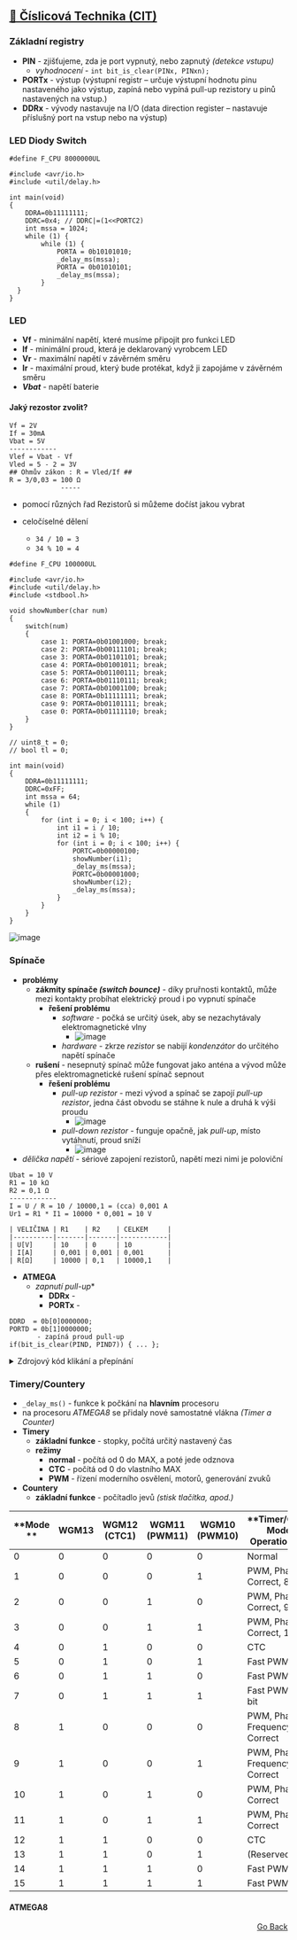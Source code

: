 ## [💯 Číslicová Technika (CIT)](./..)
### Základní registry
- **PIN** - zjišťujeme, zda je port vypnutý, nebo zapnutý *(detekce vstupu)*
  - *vyhodnocení* - `int bit_is_clear(PINx, PINxn);` 
- **PORTx** - výstup (výstupní registr – určuje výstupní hodnotu pinu nastaveného jako výstup, zapíná nebo
vypíná pull-up rezistory u pinů nastavených na vstup.)
- **DDRx** - vývody nastavuje na I/O (data direction register – nastavuje příslušný port na vstup nebo na výstup)

### LED Diody Switch
```
#define F_CPU 8000000UL

#include <avr/io.h>
#include <util/delay.h>

int main(void)
{
    DDRA=0b11111111;
    DDRC=0x4; // DDRC|=(1<<PORTC2)
    int mssa = 1024;
	while (1) {
		while (1) {
			PORTA = 0b10101010;
			_delay_ms(mssa);
			PORTA = 0b01010101;
			_delay_ms(mssa);	
		}
  }
}
```

### LED
- **Vf** - minimální napětí, které musíme připojit pro funkci LED
- **If** - minimální proud, která je deklarovaný vyrobcem LED
- **Vr** - maximální napětí v závěrném směru
- **Ir** - maximální proud, který bude protékat, když ji zapojáme v závěrném směru
- ***Vbat*** - napětí baterie

#### Jaký rezostor zvolit?
```
Vf = 2V
If = 30mA
Vbat = 5V
------------
Vlef = Vbat - Vf
Vled = 5 - 2 = 3V
## Ohmův zákon : R = Vled/If ##
R = 3/0,03 = 100 Ω
             -----
```
- pomocí různých řad Rezistorů si můžeme dočíst jakou vybrat

- celočíselné dělení
  - `34 / 10 = 3`
  - `34 % 10 = 4`

```
#define F_CPU 100000UL

#include <avr/io.h>
#include <util/delay.h>
#include <stdbool.h>

void showNumber(char num)
{
	switch(num)
	{
		case 1: PORTA=0b01001000; break;
		case 2: PORTA=0b00111101; break;
		case 3: PORTA=0b01101101; break;
		case 4: PORTA=0b01001011; break;
		case 5: PORTA=0b01100111; break;
		case 6: PORTA=0b01110111; break;
		case 7: PORTA=0b01001100; break;
		case 8: PORTA=0b11111111; break;
		case 9: PORTA=0b01101111; break;
		case 0: PORTA=0b01111110; break;
	}
}

// uint8_t = 0;
// bool tl = 0;

int main(void)
{
	DDRA=0b11111111;
	DDRC=0xFF;
	int mssa = 64;
    while (1) 
    {
		for (int i = 0; i < 100; i++) {
			int i1 = i / 10;
			int i2 = i % 10;
			for (int i = 0; i < 100; i++) {
				PORTC=0b00000100;
				showNumber(i1);
				_delay_ms(mssa);
				PORTC=0b00001000;
				showNumber(i2);
				_delay_ms(mssa);				
			}
		}
    }
}
```

![image](https://user-images.githubusercontent.com/83291717/220274945-a3d83a18-8ffd-4ced-a992-f3076b7964a2.png)

### Spínače
- **problémy**
  - **zákmity spínače *(switch bounce)*** - díky pruřnosti kontaktů, může mezi kontakty probíhat elektrický proud i po vypnutí spínače
    - **řešení problému**
      - *software* - počká se určitý úsek, aby se nezachytávaly elektromagnetické vlny
      	- ![image](https://user-images.githubusercontent.com/83291717/220280419-3c1cd303-5773-4f71-8c58-63ea5bdadac1.png) 
      - *hardware* - zkrze *rezistor* se nabijí *kondenzátor* do určitého napětí spínače
  - **rušení** - nesepnutý spínač může fungovat jako anténa a vývod může přes elektromagnetické rušení spínač sepnout
    - **řešení problému**
      - *pull-up rezistor* - mezi vývod a spínač se zapojí *pull-up rezistor*, jedna část obvodu se stáhne k nule a druhá k výši proudu
      	- ![image](https://user-images.githubusercontent.com/83291717/220279833-8cedd8dd-a293-4f6a-b77f-3e0fecfe7912.png)
      - *pull-down rezistor* - funguje opačně, jak *pull-up*, místo vytáhnutí, proud sníží
        - ![image](https://user-images.githubusercontent.com/83291717/220280892-d97b6a8c-befe-4f66-9b93-8e83c4938e27.png)
- *dělička napětí* - sériové zapojení rezistorů, napětí mezi nimi je poloviční
```
Ubat = 10 V
R1 = 10 kΩ
R2 = 0,1 Ω
------------
I = U / R = 10 / 10000,1 = (cca) 0,001 A
Ur1 = R1 * I1 = 10000 * 0,001 = 10 V

| VELIČINA | R1    | R2    | CELKEM     |
|----------|-------|-------|------------|
| U[V]     | 10    | 0     | 10         |
| I[A]     | 0,001 | 0,001 | 0,001      |
| R[Ω]     | 10000 | 0,1   | 10000,1    |
```
- **ATMEGA**
  - *zapnutí pull-up**
    - **DDRx** -
    - **PORTx** - 
```
DDRD  = 0b[0]0000000;
PORTD = 0b[1]0000000;
	   - zapíná proud pull-up
if(bit_is_clear(PIND, PIND7)) { ... }; 
```

<details>
	<summary>Zdrojový kód klikání a přepínání</summary>

```
#define F_CPU 1000000UL

#include <avr/io.h>
#include <util/delay.h>
#include <avr/sfr_defs.h>
#include <stdbool.h>

void showNumber(char num)
{
	switch(num)
	{
		case 1: PORTA=0b01001000; break;
		case 2: PORTA=0b00111101; break;
		case 3: PORTA=0b01101101; break;
		case 4: PORTA=0b01001011; break;
		case 5: PORTA=0b01100111; break;
		case 6: PORTA=0b01110111; break;
		case 7: PORTA=0b01001100; break;
		case 8: PORTA=0b11111111; break;
		case 9: PORTA=0b01101111; break;
		case 0: PORTA=0b01111110; break;
	}
}

// uint8_t = 0;
// bool tl = 0;

int main(void)
{
	DDRA=0b11111111;
	DDRC|=(1<<PORTC2)|(1<<PORTC3);
	PORTD|=(1<<PORTD7);
	int mssa = 50;
	int i = 0;
	int h = 0;
	while (1)
	{
		if (bit_is_clear(PIND, PIND7)) {
			_delay_us(50);
			if (!h) {
				if (i == 100) { i=0; };
				i++;
				h++;
			}
		} else { h=0; };
		int i1 = i / 10;
		int i2 = i % 10;
		PORTC=0b00000100;
		showNumber(i1);
		_delay_ms(mssa);
		PORTC=0b00001000;
		showNumber(i2);
		_delay_ms(mssa);
	}
}
```
	
</details>

### Timery/Countery
- `_delay_ms()` - funkce k počkání na **hlavním** procesoru
- na procesoru *ATMEGA8* se přidaly nové samostatné vlákna *(Timer a Counter)*
- **Timery**
  - **základní funkce** - stopky, počítá určitý nastavený čas
  - **režimy**
    - **normal** - počítá od 0 do MAX, a poté jede odznova
    - **CTC** - počítá od 0 do vlastního MAX
    - **PWM** - řízení moderního osvělení, motorů, generování zvuků
- **Countery**
  - **základní funkce** - počítadlo jevů *(stisk tlačítka, apod.)*

| **Mode ** | **WGM13** | **WGM12 (CTC1)** | **WGM11 (PWM11)** | **WGM10 (PWM10)** | **Timer/Counter Mode of Operation(1) ** | **TOP** | **Update of OCR1x** | **TOV1 Flag Set on** |
|-----------|-----------|------------------|-------------------|-------------------|-----------------------------------------|---------|---------------------|----------------------|
| 0         | 0         | 0                | 0                 | 0                 | Normal                                  | 0xFFFF  | Immediate           | MAX                  |
| 1         | 0         | 0                | 0                 | 1                 | PWM, Phase Correct, 8-bit               | 0x00FF  | TOP                 | BOTTOM               |
| 2         | 0         | 0                | 1                 | 0                 | PWM, Phase Correct, 9-bit               | 0x01FF  | TOP                 | BOTTOM               |
| 3         | 0         | 0                | 1                 | 1                 | PWM, Phase Correct, 10-bit              | 0x03FF  | TOP                 | BOTTOM               |
| 4         | 0         | 1                | 0                 | 0                 | CTC                                     | OCR1A   | Immediate           | MAX                  |
| 5         | 0         | 1                | 0                 | 1                 | Fast PWM, 8-bit                         | 0x00FF  | BOTTOM              | TOP                  |
| 6         | 0         | 1                | 1                 | 0                 | Fast PWM, 9-bit                         | 0x01FF  | BOTTOM              | TOP                  |
| 7         | 0         | 1                | 1                 | 1                 | Fast PWM, 10-bit                        | 0x03FF  | BOTTOM              | TOP                  |
| 8         | 1         | 0                | 0                 | 0                 | PWM, Phase and Frequency Correct        | ICR1    | BOTTOM              | BOTTOM               |
| 9         | 1         | 0                | 0                 | 1                 | PWM, Phase and Frequency Correct        | OCR1A   | BOTTOM              | BOTTOM               |
| 10        | 1         | 0                | 1                 | 0                 | PWM, Phase Correct                      | ICR1    | TOP                 | BOTTOM               |
| 11        | 1         | 0                | 1                 | 1                 | PWM, Phase Correct                      | OCR1A   | TOP                 | BOTTOM               |
| 12        | 1         | 1                | 0                 | 0                 | CTC                                     | ICR1    | Immediate           | MAX                  |
| 13        | 1         | 1                | 0                 | 1                 | (Reserved)                              | –       | –                   | –                    |
| 14        | 1         | 1                | 1                 | 0                 | Fast PWM                                | ICR1    | BOTTOM              | TOP                  |
| 15        | 1         | 1                | 1                 | 1                 | Fast PWM                                | OCR1A   | BOTTOM              | TOP                  |

#### ATMEGA8

	

<p align="right">
  <a href="./..">Go Back</a>
</p>

